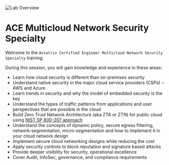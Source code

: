 ![Lab Overview](../../docs/_logos/ace_security_banner.png)

# ACE Multicloud Network Security Specialty  

Welcome to the `Aviatrix Certified Engineer Multicloud Network Security Specialty` training.

During this session, you will gain knowledge and experience in these areas:

- Learn how cloud security is different than on-premises security
- Understand native security in the major cloud service providers (CSPs) – AWS and Azure
- Learn trends in security and why the model of embedded security is the key
- Understand the types of traffic patterns from applications and user perspectives that are possible in the cloud
- Build Zero Trust Network Architecture (aka ZTA or ZTN) for public cloud using [NIST SP 800-207 approach](https://www.nist.gov/publications/zero-trust-architecture)
- Understand the concepts of dynamic policy, secure egress filtering, network-segmentation, micro-segmentation and how to implement it in your cloud network design
- Implement secure cloud networking designs while reducing the cost
- Apply security controls to block reputation and signature based attacks
- Provide deeper visibility for security, operational excellence
- Cover Audit, InfoSec, governance, and compliance requirements
